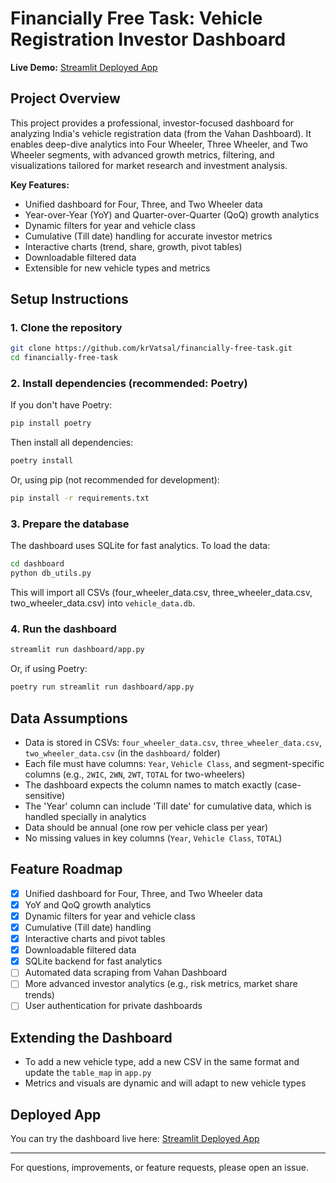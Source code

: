 
# Financially Free Task: Vehicle Registration Investor Dashboard

**Live Demo:** [Streamlit Deployed App](https://krvatsal-financially-free-task-dashboardapp-es8fca.streamlit.app/)

## Project Overview

This project provides a professional, investor-focused dashboard for analyzing India's vehicle registration data (from the Vahan Dashboard). It enables deep-dive analytics into Four Wheeler, Three Wheeler, and Two Wheeler segments, with advanced growth metrics, filtering, and visualizations tailored for market research and investment analysis.

**Key Features:**
- Unified dashboard for Four, Three, and Two Wheeler data
- Year-over-Year (YoY) and Quarter-over-Quarter (QoQ) growth analytics
- Dynamic filters for year and vehicle class
- Cumulative (Till date) handling for accurate investor metrics
- Interactive charts (trend, share, growth, pivot tables)
- Downloadable filtered data
- Extensible for new vehicle types and metrics

## Setup Instructions

### 1. Clone the repository
```bash
git clone https://github.com/krVatsal/financially-free-task.git
cd financially-free-task
```

### 2. Install dependencies (recommended: Poetry)
If you don't have Poetry:
```bash
pip install poetry
```
Then install all dependencies:
```bash
poetry install
```

Or, using pip (not recommended for development):
```bash
pip install -r requirements.txt
```

### 3. Prepare the database
The dashboard uses SQLite for fast analytics. To load the data:
```bash
cd dashboard
python db_utils.py
```
This will import all CSVs (four_wheeler_data.csv, three_wheeler_data.csv, two_wheeler_data.csv) into `vehicle_data.db`.

### 4. Run the dashboard
```bash
streamlit run dashboard/app.py
```
Or, if using Poetry:
```bash
poetry run streamlit run dashboard/app.py
```


## Data Assumptions
- Data is stored in CSVs: `four_wheeler_data.csv`, `three_wheeler_data.csv`, `two_wheeler_data.csv` (in the `dashboard/` folder)
- Each file must have columns: `Year`, `Vehicle Class`, and segment-specific columns (e.g., `2WIC`, `2WN`, `2WT`, `TOTAL` for two-wheelers)
- The dashboard expects the column names to match exactly (case-sensitive)
- The 'Year' column can include 'Till date' for cumulative data, which is handled specially in analytics
- Data should be annual (one row per vehicle class per year)
- No missing values in key columns (`Year`, `Vehicle Class`, `TOTAL`)

## Feature Roadmap
- [x] Unified dashboard for Four, Three, and Two Wheeler data
- [x] YoY and QoQ growth analytics
- [x] Dynamic filters for year and vehicle class
- [x] Cumulative (Till date) handling
- [x] Interactive charts and pivot tables
- [x] Downloadable filtered data
- [x] SQLite backend for fast analytics
- [ ] Automated data scraping from Vahan Dashboard
- [ ] More advanced investor analytics (e.g., risk metrics, market share trends)
- [ ] User authentication for private dashboards

## Extending the Dashboard
- To add a new vehicle type, add a new CSV in the same format and update the `table_map` in `app.py`
- Metrics and visuals are dynamic and will adapt to new vehicle types

## Deployed App
You can try the dashboard live here: [Streamlit Deployed App](https://krvatsal-financially-free-task-dashboardapp-es8fca.streamlit.app/)

---

For questions, improvements, or feature requests, please open an issue.
